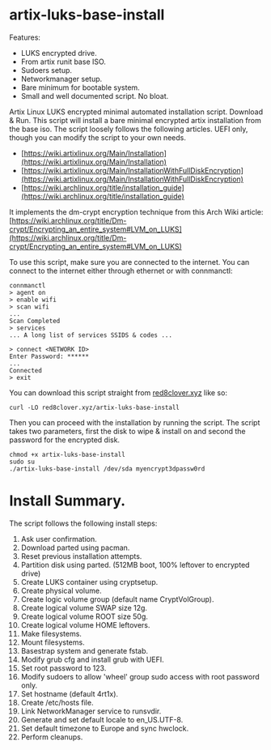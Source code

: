 # artix-luks-base-install

Features:
- LUKS encrypted drive.
- From artix runit base ISO.
- Sudoers setup.
- Networkmanager setup.
- Bare minimum for bootable system.
- Small and well documented script. No bloat.

Artix Linux LUKS encrypted minimal automated installation script. Download &amp; Run.
This script will install a bare minimal encrypted artix installation from the base
iso. The script loosely follows the following articles. UEFI only, though
you can modify the script to your own needs.

- [https://wiki.artixlinux.org/Main/Installation](https://wiki.artixlinux.org/Main/Installation)
- [https://wiki.artixlinux.org/Main/InstallationWithFullDiskEncryption](https://wiki.artixlinux.org/Main/InstallationWithFullDiskEncryption)
- [https://wiki.archlinux.org/title/installation_guide](https://wiki.archlinux.org/title/installation_guide)

It implements the dm-crypt encryption technique from this Arch Wiki article: [https://wiki.archlinux.org/title/Dm-crypt/Encrypting_an_entire_system#LVM_on_LUKS](https://wiki.archlinux.org/title/Dm-crypt/Encrypting_an_entire_system#LVM_on_LUKS)

To use this script, make sure you are connected to the internet. You can connect
to the internet either through ethernet or with connmanctl:
```console
connmanctl
> agent on
> enable wifi
> scan wifi
...
Scan Completed
> services
... A long list of services SSIDS & codes ...

> connect <NETWORK ID>
Enter Password: ******
...
Connected
> exit
```

You can download this script straight from [red8clover.xyz](red8clover.xyz) like so:
```console
curl -LO red8clover.xyz/artix-luks-base-install
```

Then you can proceed with the installation by running the script. The script
takes two parameters, first the disk to wipe & install on and second the
password for the encrypted disk.

```console
chmod +x artix-luks-base-install
sudo su
./artix-luks-base-install /dev/sda myencrypt3dpassw0rd
```

# Install Summary.
The script follows the following install steps:

1. Ask user confirmation.
1. Download parted using pacman.
1. Reset previous installation attempts.
1. Partition disk using parted. (512MB boot, 100% leftover to encrypted drive)
1. Create LUKS container using cryptsetup.
1. Create physical volume.
1. Create logic volume group (default name CryptVolGroup).
1. Create logical volume SWAP size 12g.
1. Create logical volume ROOT size 50g.
1. Create logical volume HOME leftovers.
1. Make filesystems.
1. Mount filesystems.
1. Basestrap system and generate fstab.
1. Modify grub cfg and install grub with UEFI.
1. Set root password to 123.
1. Modify sudoers to allow 'wheel' group sudo access with root password only.
1. Set hostname (default 4rt1x).
1. Create /etc/hosts file.
1. Link NetworkManager service to runsvdir.
1. Generate and set default locale to en_US.UTF-8.
1. Set default timezone to Europe and sync hwclock.
1. Perform cleanups.
